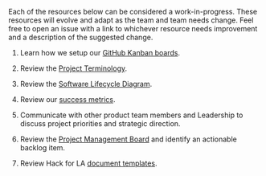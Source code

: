 Each of the resources below can be considered a work-in-progress. These resources will evolve and adapt as the team and team needs change. Feel free to open an issue with a link to whichever resource needs improvement and a description of the suggested change. 

1. Learn how we setup our [GitHub Kanban boards](https://docs.google.com/presentation/d/1LHtvnHb35Sw7cHzk8RYJG4a1U9RblZepsC3wL7ZEpV0/edit?usp=sharing).

2. Review the [Project Terminology](https://github.com/hackforla/website/wiki/Project-Terminology).

3. Review the [Software Lifecycle Diagram](https://drive.google.com/file/d/1emxhYv9N6KuCVrG-gnqkqHdGnjhm_Qvb/view?usp=sharing). 

4. Review our [success metrics](https://github.com/hackforla/website/wiki/Success-Metrics).

5. Communicate with other product team members and Leadership to discuss project priorities and strategic direction.

6. Review the [Project Management Board](https://github.com/hackforla/website/projects/7) and identify an actionable backlog item.

7. Review Hack for LA [document templates](https://drive.google.com/drive/u/0/folders/1WchXF8whHAySPWy6p-gIJA_77mCoOS2K?ths=true).